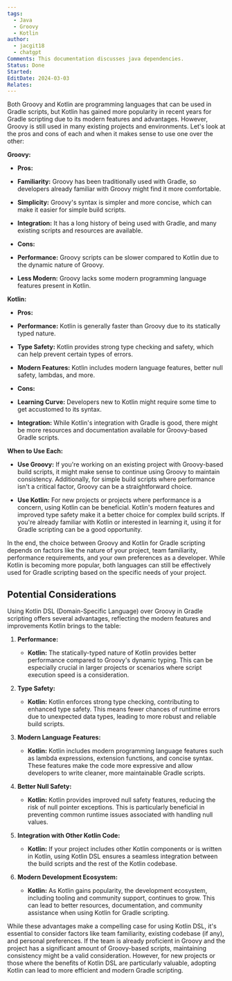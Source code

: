 ```yaml
---
tags:
  - Java
  - Groovy
  - Kotlin
author:
  - jacgit18
  - chatgpt
Comments: This documentation discusses java dependencies.
Status: Done
Started: 
EditDate: 2024-03-03
Relates:
---
```

Both Groovy and Kotlin are programming languages that can be used in Gradle scripts, but Kotlin has gained more popularity in recent years for Gradle scripting due to its modern features and advantages. However, Groovy is still used in many existing projects and environments. Let's look at the pros and cons of each and when it makes sense to use one over the other:  
  
**Groovy:**  
- **Pros:**  
- **Familiarity:** Groovy has been traditionally used with Gradle, so developers already familiar with Groovy might find it more comfortable.  
- **Simplicity:** Groovy's syntax is simpler and more concise, which can make it easier for simple build scripts.  
- **Integration:** It has a long history of being used with Gradle, and many existing scripts and resources are available.  
  
- **Cons:**  
- **Performance:** Groovy scripts can be slower compared to Kotlin due to the dynamic nature of Groovy.  
- **Less Modern:** Groovy lacks some modern programming language features present in Kotlin.  
  
**Kotlin:**  
- **Pros:**  
- **Performance:** Kotlin is generally faster than Groovy due to its statically typed nature.  
- **Type Safety:** Kotlin provides strong type checking and safety, which can help prevent certain types of errors.  
- **Modern Features:** Kotlin includes modern language features, better null safety, lambdas, and more.  
  
- **Cons:**  
- **Learning Curve:** Developers new to Kotlin might require some time to get accustomed to its syntax.  
- **Integration:** While Kotlin's integration with Gradle is good, there might be more resources and documentation available for Groovy-based Gradle scripts.  
  
**When to Use Each:**  
- **Use Groovy:** If you're working on an existing project with Groovy-based build scripts, it might make sense to continue using Groovy to maintain consistency. Additionally, for simple build scripts where performance isn't a critical factor, Groovy can be a straightforward choice.  
  
- **Use Kotlin:** For new projects or projects where performance is a concern, using Kotlin can be beneficial. Kotlin's modern features and improved type safety make it a better choice for complex build scripts. If you're already familiar with Kotlin or interested in learning it, using it for Gradle scripting can be a good opportunity.  
  
In the end, the choice between Groovy and Kotlin for Gradle scripting depends on factors like the nature of your project, team familiarity, performance requirements, and your own preferences as a developer. While Kotlin is becoming more popular, both languages can still be effectively used for Gradle scripting based on the specific needs of your project.

## Potential Considerations
Using Kotlin DSL (Domain-Specific Language) over Groovy in Gradle scripting offers several advantages, reflecting the modern features and improvements Kotlin brings to the table:

1. **Performance:**
   - **Kotlin:** The statically-typed nature of Kotlin provides better performance compared to Groovy's dynamic typing. This can be especially crucial in larger projects or scenarios where script execution speed is a consideration.

2. **Type Safety:**
   - **Kotlin:** Kotlin enforces strong type checking, contributing to enhanced type safety. This means fewer chances of runtime errors due to unexpected data types, leading to more robust and reliable build scripts.

3. **Modern Language Features:**
   - **Kotlin:** Kotlin includes modern programming language features such as lambda expressions, extension functions, and concise syntax. These features make the code more expressive and allow developers to write cleaner, more maintainable Gradle scripts.

4. **Better Null Safety:**
   - **Kotlin:** Kotlin provides improved null safety features, reducing the risk of null pointer exceptions. This is particularly beneficial in preventing common runtime issues associated with handling null values.

5. **Integration with Other Kotlin Code:**
   - **Kotlin:** If your project includes other Kotlin components or is written in Kotlin, using Kotlin DSL ensures a seamless integration between the build scripts and the rest of the Kotlin codebase.

6. **Modern Development Ecosystem:**
   - **Kotlin:** As Kotlin gains popularity, the development ecosystem, including tooling and community support, continues to grow. This can lead to better resources, documentation, and community assistance when using Kotlin for Gradle scripting.

While these advantages make a compelling case for using Kotlin DSL, it's essential to consider factors like team familiarity, existing codebase (if any), and personal preferences. If the team is already proficient in Groovy and the project has a significant amount of Groovy-based scripts, maintaining consistency might be a valid consideration. However, for new projects or those where the benefits of Kotlin DSL are particularly valuable, adopting Kotlin can lead to more efficient and modern Gradle scripting.